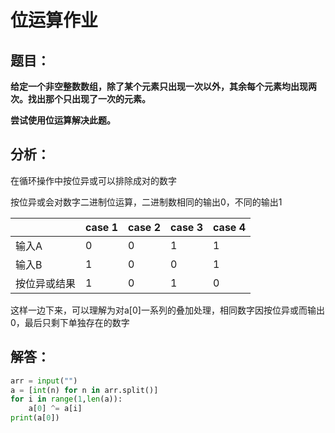 # 位运算作业

## 题目：

​			**给定一个非空整数数组，除了某个元素只出现一次以外，其余每个元素均出现两次。找出那个只出现了一次的元素。**

**尝试使用位运算解决此题。**

## 分析：

在循环操作中按位异或可以排除成对的数字

按位异或会对数字二进制位运算，二进制数相同的输出0，不同的输出1

|              | case 1 | case 2 | case 3 | case 4 |
| ------------ | ------ | ------ | ------ | ------ |
| 输入A        | 0      | 0      | 1      | 1      |
| 输入B        | 1      | 0      | 0      | 1      |
| 按位异或结果 | 1      | 0      | 1      | 0      |

这样一边下来，可以理解为对a[0]一系列的叠加处理，相同数字因按位异或而输出0，最后只剩下单独存在的数字



## 解答：	

```python
arr = input("")
a = [int(n) for n in arr.split()]
for i in range(1,len(a)):
    a[0] ^= a[i]
print(a[0])
```

